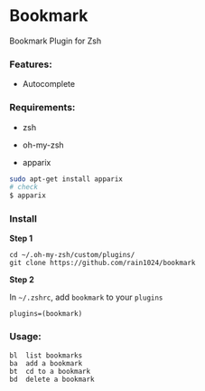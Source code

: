 Bookmark
========

Bookmark Plugin for Zsh

### Features:

* Autocomplete

### Requirements: 

* zsh

* oh-my-zsh

* apparix

```sh
sudo apt-get install apparix
# check
$ apparix 
```

### Install

**Step 1** 

```
cd ~/.oh-my-zsh/custom/plugins/
git clone https://github.com/rain1024/bookmark
```

**Step 2**

In `~/.zshrc`, add `bookmark` to your `plugins`

```
plugins=(bookmark)
```
 
### Usage:

```
bl	list bookmarks
ba	add a bookmark 
bt	cd to a bookmark
bd  delete a bookmark 
```
